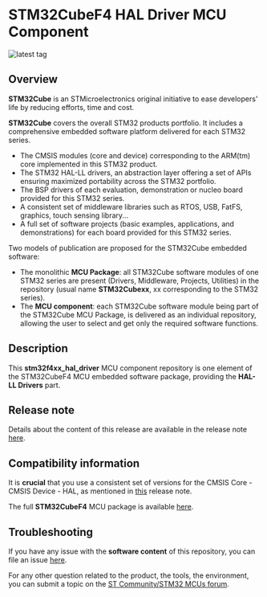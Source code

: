 # STM32CubeF4 HAL Driver MCU Component

![latest tag](https://img.shields.io/github/v/tag/STMicroelectronics/stm32f4xx_hal_driver.svg?color=brightgreen)

## Overview

**STM32Cube** is an STMicroelectronics original initiative to ease developers' life by reducing efforts, time and cost.

**STM32Cube** covers the overall STM32 products portfolio. It includes a comprehensive embedded software platform delivered for each STM32 series.
   * The CMSIS modules (core and device) corresponding to the ARM(tm) core implemented in this STM32 product.
   * The STM32 HAL-LL drivers, an abstraction layer offering a set of APIs ensuring maximized portability across the STM32 portfolio.
   * The BSP drivers of each evaluation, demonstration or nucleo board provided for this STM32 series.
   * A consistent set of middleware libraries such as RTOS, USB, FatFS, graphics, touch sensing library...
   * A full set of software projects (basic examples, applications, and demonstrations) for each board provided for this STM32 series.

Two models of publication are proposed for the STM32Cube embedded software:
   * The monolithic **MCU Package**: all STM32Cube software modules of one STM32 series are present (Drivers, Middleware, Projects, Utilities) in the repository (usual name **STM32Cubexx**, xx corresponding to the STM32 series).
   * The **MCU component**: each STM32Cube software module being part of the STM32Cube MCU Package, is delivered as an individual repository, allowing the user to select and get only the required software functions.

## Description

This **stm32f4xx_hal_driver** MCU component repository is one element of the STM32CubeF4 MCU embedded software package, providing the **HAL-LL Drivers** part.

## Release note

Details about the content of this release are available in the release note [here](https://htmlpreview.github.io/?https://github.com/STMicroelectronics/stm32f4xx_hal_driver/blob/master/Release_Notes.html).

## Compatibility information

It is **crucial** that you use a consistent set of versions for the CMSIS Core - CMSIS Device - HAL, as mentioned in [this](https://htmlpreview.github.io/?https://github.com/STMicroelectronics/STM32CubeF4/blob/master/Release_Notes.html) release note.

The full **STM32CubeF4** MCU package is available [here](https://github.com/STMicroelectronics/STM32CubeF4).

## Troubleshooting

If you have any issue with the **software content** of this repository, you can file an issue [here](https://github.com/STMicroelectronics/stm32f4xx_hal_driver/issues/new/choose).

For any other question related to the product, the tools, the environment, you can submit a topic on the [ST Community/STM32 MCUs forum](https://community.st.com/s/group/0F90X000000AXsASAW/stm32-mcus).
